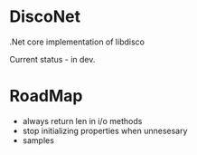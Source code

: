 # DiscoNet
.Net core implementation of libdisco

Current status - in dev.

# RoadMap

* always return len in i/o methods
* stop initializing properties when unnesesary
* samples
